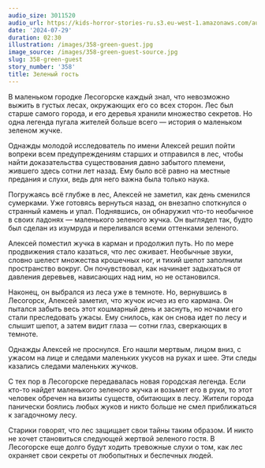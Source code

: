 ```yaml
---
audio_size: 3011520
audio_url: https://kids-horror-stories-ru.s3.eu-west-1.amazonaws.com/audio/358-green-guest.mp3
date: '2024-07-29'
duration: 02:30
illustration: /images/358-green-guest.jpg
image_source: /images/358-green-guest-source.jpg
slug: 358-green-guest
story_number: '358'
title: Зеленый гость
---
```


В маленьком городке Лесогорске каждый знал, что невозможно выжить в густых лесах, окружающих его со всех сторон. Лес был старше самого города, и его деревья хранили множество секретов. Но одна легенда пугала жителей больше всего — история о маленьком зеленом жучке.

Однажды молодой исследователь по имени Алексей решил пойти вопреки всем предупреждениям старших и отправился в лес, чтобы найти доказательства существования давно забытого племени, жившего здесь сотни лет назад. Ему было всё равно на местные предания и слухи, ведь для него важна была только наука.

Погружаясь всё глубже в лес, Алексей не заметил, как день сменился сумерками. Уже готовясь вернуться назад, он внезапно споткнулся о странный камень и упал. Поднявшись, он обнаружил что-то необычное в своих ладонях — маленького зеленого жучка. Он выглядел так, будто был сделан из изумруда и переливался всеми оттенками зеленого.

Алексей поместил жучка в карман и продолжил путь. Но по мере продвижения стало казаться, что лес оживает. Необычные звуки, словно шелест множества крошечных ног, и тихий шепот заполнили пространство вокруг. Он почувствовал, как начинает задыхаться от давления деревьев, нависающих над ним, но не остановился.

Наконец, он выбрался из леса уже в темноте. Но, вернувшись в Лесогорск, Алексей заметил, что жучок исчез из его кармана. Он пытался забыть весь этот кошмарный день и заснуть, но ночами его стали преследовать ужасы. Ему снилось, как он снова идет по лесу и слышит шепот, а затем видит глаза — сотни глаз, сверкающих в темноте.

Однажды Алексей не проснулся. Его нашли мертвым, лицом вниз, с ужасом на лице и следами маленьких укусов на руках и шее. Эти следы казались следами маленьких жучков.

С тех пор в Лесогорске передавалась новая городская легенда. Если кто-то найдет маленького зеленого жучка и возьмет его в руки, то этот человек обречен на визиты существ, обитающих в лесу. Жители города панически боялись любых жуков и никто больше не смел приближаться к загадочному лесу.

Старики говорят, что лес защищает свои тайны таким образом. И никто не хочет становиться следующей жертвой зеленого гостя. В Лесогорске еще долго будут ходить тревожные слухи о том, как лес охраняет свои секреты от любопытных и беспечных людей.